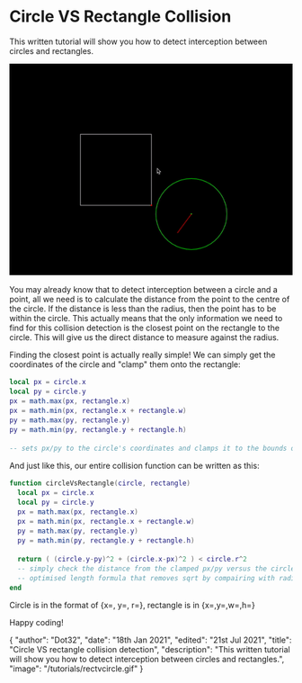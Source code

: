 # Circle VS Rectangle Collision
This written tutorial will show you how to detect interception between circles and rectangles.

![thumbnail gif](/tutorials/rectvcircle.gif)

You may already know that to detect interception between a circle and a point, all we need is to calculate the distance from the point to the centre of the circle. If the distance is less than the radius, then the point has to be within the circle.
This actually means that the only information we need to find for this collision detection is the closest point on the rectangle to the circle. This will give us the direct distance to measure against the radius.

Finding the closest point is actually really simple! We can simply get the coordinates of the circle and "clamp" them onto the rectangle:

```lua
local px = circle.x
local py = circle.y
px = math.max(px, rectangle.x)
px = math.min(px, rectangle.x + rectangle.w)
py = math.max(py, rectangle.y)
py = math.min(py, rectangle.y + rectangle.h)

-- sets px/py to the circle's coordinates and clamps it to the bounds of the rectangle
```

And just like this, our entire collision function can be written as this:

```lua
function circleVsRectangle(circle, rectangle)
  local px = circle.x
  local py = circle.y
  px = math.max(px, rectangle.x)
  px = math.min(px, rectangle.x + rectangle.w)
  py = math.max(py, rectangle.y)
  py = math.min(py, rectangle.y + rectangle.h)

  return ( (circle.y-py)^2 + (circle.x-px)^2 ) < circle.r^2
  -- simply check the distance from the clamped px/py versus the circle
  -- optimised length formula that removes sqrt by compairing with radius^2
end
```
Circle is in the format of {x=, y=, r=}, rectangle is in {x=,y=,w=,h=}

Happy coding!

<div id="json">
  {
    "author": "Dot32",
    "date": "18th Jan 2021",
    "edited": "21st Jul 2021",
    "title": "Circle VS rectangle collision detection",
    "description": "This written tutorial will show you how to detect interception between circles and rectangles.",
    "image": "/tutorials/rectvcircle.gif"
  }
</div>